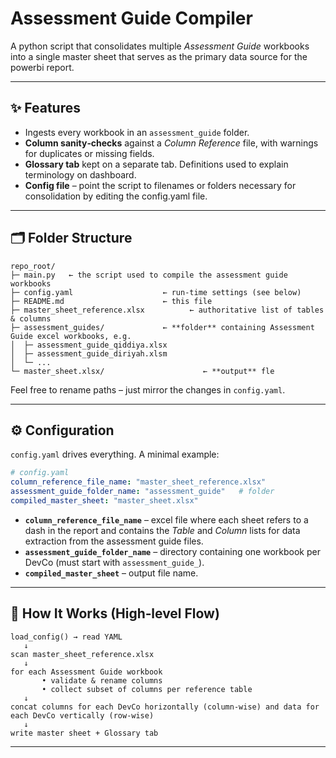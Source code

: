 # Assessment Guide Compiler

A python script that consolidates multiple *Assessment Guide* workbooks into a single master sheet that serves as the primary data source for the powerbi report.

---

## ✨ Features

* Ingests every workbook in an `assessment_guide` folder.
* **Column sanity‑checks** against a *Column Reference* file, with warnings for duplicates or missing fields.
* **Glossary tab** kept on a separate tab. Definitions used to explain terminology on dashboard.
* **Config file** – point the script to filenames or folders necessary for consolidation by editing the config.yaml file.

---

## 🗂️ Folder Structure

```
repo_root/
├─ main.py   ← the script used to compile the assessment guide workbooks
├─ config.yaml                    ← run‑time settings (see below)
├─ README.md                      ← this file
├─ master_sheet_reference.xlsx          ← authoritative list of tables & columns
├─ assessment_guides/             ← **folder** containing Assessment Guide excel workbooks, e.g.
│  ├─ assessment_guide_qiddiya.xlsx
│  ├─ assessment_guide_diriyah.xlsm
│  └─ ...
└─ master_sheet.xlsx/                      ← **output** fle
```

Feel free to rename paths – just mirror the changes in `config.yaml`.

---

## ⚙️ Configuration

`config.yaml` drives everything. A minimal example:

```yaml
# config.yaml
column_reference_file_name: "master_sheet_reference.xlsx"
assessment_guide_folder_name: "assessment_guide"   # folder
compiled_master_sheet: "master_sheet.xlsx"
```

* **`column_reference_file_name`** – excel file where each sheet refers to a dash in the report and contains the *Table* and *Column* lists for data extraction from the assessment guide files.
* **`assessment_guide_folder_name`** – directory containing one workbook per DevCo (must start with `assessment_guide_`).
* **`compiled_master_sheet`** – output file name.
---

## 🤖 How It Works (High‑level Flow)

```text
load_config() → read YAML
   ↓
scan master_sheet_reference.xlsx
   ↓
for each Assessment Guide workbook
       • validate & rename columns
       • collect subset of columns per reference table
   ↓
concat columns for each DevCo horizontally (column-wise) and data for each DevCo vertically (row-wise)
   ↓
write master sheet + Glossary tab
```

---